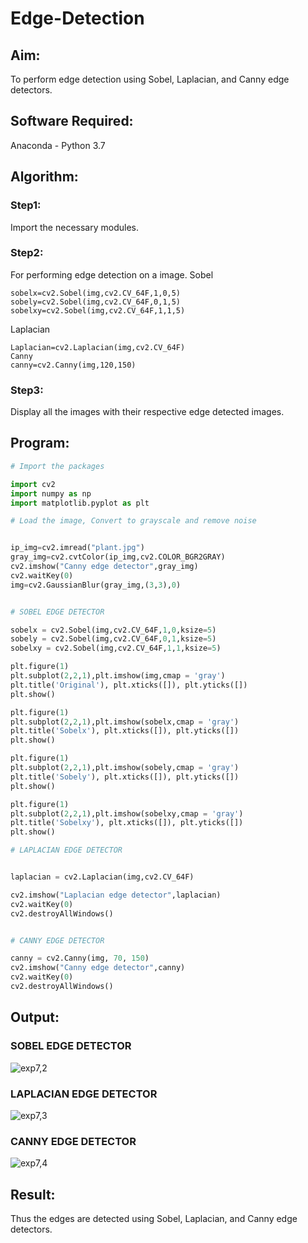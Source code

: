 # Edge-Detection
## Aim:
To perform edge detection using Sobel, Laplacian, and Canny edge detectors.

## Software Required:
Anaconda - Python 3.7

## Algorithm:
### Step1:
Import the necessary modules.
### Step2:
For performing edge detection on a image.
Sobel
```
sobelx=cv2.Sobel(img,cv2.CV_64F,1,0,5)
sobely=cv2.Sobel(img,cv2.CV_64F,0,1,5)
sobelxy=cv2.Sobel(img,cv2.CV_64F,1,1,5)
```
Laplacian
```
Laplacian=cv2.Laplacian(img,cv2.CV_64F)
Canny
canny=cv2.Canny(img,120,150)
```
### Step3:
Display all the images with their respective edge detected images.
 
## Program:

``` Python
# Import the packages

import cv2
import numpy as np
import matplotlib.pyplot as plt

# Load the image, Convert to grayscale and remove noise


ip_img=cv2.imread("plant.jpg")
gray_img=cv2.cvtColor(ip_img,cv2.COLOR_BGR2GRAY)
cv2.imshow("Canny edge detector",gray_img)
cv2.waitKey(0)
img=cv2.GaussianBlur(gray_img,(3,3),0)


# SOBEL EDGE DETECTOR

sobelx = cv2.Sobel(img,cv2.CV_64F,1,0,ksize=5)
sobely = cv2.Sobel(img,cv2.CV_64F,0,1,ksize=5)
sobelxy = cv2.Sobel(img,cv2.CV_64F,1,1,ksize=5)

plt.figure(1)
plt.subplot(2,2,1),plt.imshow(img,cmap = 'gray')
plt.title('Original'), plt.xticks([]), plt.yticks([])
plt.show()

plt.figure(1)
plt.subplot(2,2,1),plt.imshow(sobelx,cmap = 'gray')
plt.title('Sobelx'), plt.xticks([]), plt.yticks([])
plt.show()

plt.figure(1)
plt.subplot(2,2,1),plt.imshow(sobely,cmap = 'gray')
plt.title('Sobely'), plt.xticks([]), plt.yticks([])
plt.show()

plt.figure(1)
plt.subplot(2,2,1),plt.imshow(sobelxy,cmap = 'gray')
plt.title('Sobelxy'), plt.xticks([]), plt.yticks([])
plt.show()

# LAPLACIAN EDGE DETECTOR


laplacian = cv2.Laplacian(img,cv2.CV_64F)

cv2.imshow("Laplacian edge detector",laplacian)
cv2.waitKey(0)
cv2.destroyAllWindows()


# CANNY EDGE DETECTOR

canny = cv2.Canny(img, 70, 150)
cv2.imshow("Canny edge detector",canny)
cv2.waitKey(0)
cv2.destroyAllWindows()
```

## Output:
### SOBEL EDGE DETECTOR


![exp7,2](https://user-images.githubusercontent.com/75264748/169000662-b7b27db0-556b-4588-ab13-57a0acdf9437.jpg)

### LAPLACIAN EDGE DETECTOR

![exp7,3](https://user-images.githubusercontent.com/75264748/169000680-ca1ec8ad-cc51-47ec-a795-5b787afcd83a.jpg)


### CANNY EDGE DETECTOR
![exp7,4](https://user-images.githubusercontent.com/75264748/169000686-b1e8c0de-bc7b-4bcd-8a2a-abbaac1ccba3.jpg)



## Result:
Thus the edges are detected using Sobel, Laplacian, and Canny edge detectors.
